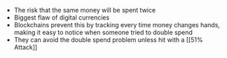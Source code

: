 - The risk that the same money will be spent twice
- Biggest flaw of digital currencies
- Blockchains prevent this by tracking every time money changes hands, making it easy to notice when someone tried to double spend
- They can avoid the double spend problem unless hit with a [[51% Attack]]